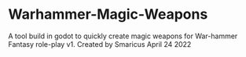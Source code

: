# Warhammer-Magic-Weapons
A tool build in godot to quickly create magic weapons for War-hammer Fantasy role-play v1.
Created by Smaricus April 24 2022

